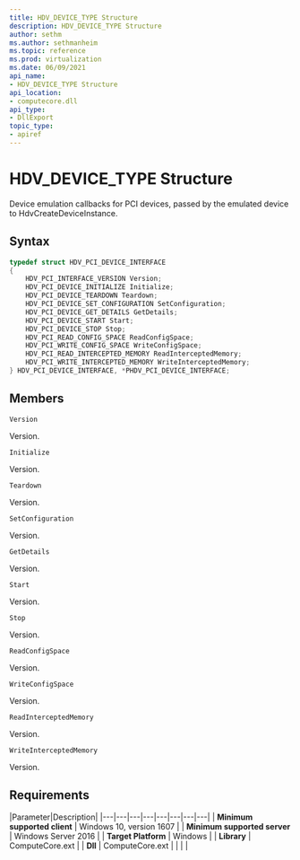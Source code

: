 ```yaml
---
title: HDV_DEVICE_TYPE Structure
description: HDV_DEVICE_TYPE Structure
author: sethm
ms.author: sethmanheim
ms.topic: reference
ms.prod: virtualization
ms.date: 06/09/2021
api_name:
- HDV_DEVICE_TYPE Structure
api_location:
- computecore.dll
api_type:
- DllExport
topic_type: 
- apiref
---
```

# HDV_DEVICE_TYPE Structure

Device emulation callbacks for PCI devices, passed by the emulated device to HdvCreateDeviceInstance.

## Syntax

```C++
typedef struct HDV_PCI_DEVICE_INTERFACE
{
    HDV_PCI_INTERFACE_VERSION Version;
    HDV_PCI_DEVICE_INITIALIZE Initialize;
    HDV_PCI_DEVICE_TEARDOWN Teardown;
    HDV_PCI_DEVICE_SET_CONFIGURATION SetConfiguration;
    HDV_PCI_DEVICE_GET_DETAILS GetDetails;
    HDV_PCI_DEVICE_START Start;
    HDV_PCI_DEVICE_STOP Stop;
    HDV_PCI_READ_CONFIG_SPACE ReadConfigSpace;
    HDV_PCI_WRITE_CONFIG_SPACE WriteConfigSpace;
    HDV_PCI_READ_INTERCEPTED_MEMORY ReadInterceptedMemory;
    HDV_PCI_WRITE_INTERCEPTED_MEMORY WriteInterceptedMemory;
} HDV_PCI_DEVICE_INTERFACE, *PHDV_PCI_DEVICE_INTERFACE;
```

## Members

`Version`

Version.

`Initialize`

Version.

`Teardown`

Version.

`SetConfiguration`

Version.

`GetDetails`

Version.

`Start`

Version.

`Stop`

Version.

`ReadConfigSpace`

Version.

`WriteConfigSpace`

Version.

`ReadInterceptedMemory`

Version.

`WriteInterceptedMemory`

Version.

## Requirements

|Parameter|Description|
|---|---|---|---|---|---|---|---|
| **Minimum supported client** | Windows 10, version 1607 |
| **Minimum supported server** | Windows Server 2016 |
| **Target Platform** | Windows |
| **Library** | ComputeCore.ext |
| **Dll** | ComputeCore.ext |
|    |    |